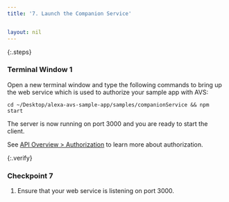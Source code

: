 ```yaml
---
title: '7. Launch the Companion Service'


layout: nil
---
```


{:.steps}
### Terminal Window 1
Open a new terminal window and type the following commands to bring up the web service which is used to authorize your sample app with AVS:

	cd ~/Desktop/alexa-avs-sample-app/samples/companionService && npm start

The server is now running on port 3000 and you are ready to start the client.		

See [API Overview > Authorization](https://developer.amazon.com/public/solutions/alexa/alexa-voice-service/content/avs-api-overview#authorization) to learn more about authorization.


{:.verify}
### Checkpoint 7

1. Ensure that your web service is listening on port 3000.